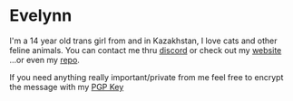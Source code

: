 # Evelynn
I'm a 14 year old trans girl from and in Kazakhstan, I love cats and other feline animals.
You can contact me thru [discord](https://discord.com/users/1248689798445666416) or check out my [website](https://evelynn.pw/) 
...or even my [repo](https://discord.com/users/1248689798445666416).

If you need anything really important/private from me feel free to encrypt the message with my [PGP Key](https://evelynn.pw/pgp.asc)

<!---
evelynndevv/evelynndevv is a ✨ special ✨ repository because its `README.md` (this file) appears on your GitHub profile.
You can click the Preview link to take a look at your changes.
--->
